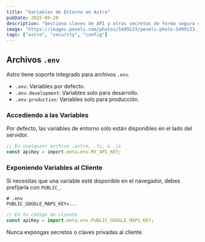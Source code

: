 ```yaml
---
title: "Variables de Entorno en Astro"
pubDate: 2025-09-20
description: "Gestiona claves de API y otros secretos de forma segura con variables de entorno."
image: "https://images.pexels.com/photos/5499133/pexels-photo-5499133.jpeg?auto=compress&cs=tinysrgb&w=1260&h=750&dpr=2"
tags: ["astro", "security", "config"]
---
```


## Archivos `.env`

Astro tiene soporte integrado para archivos `.env`.

-   `.env`: Variables por defecto.
-   `.env.development`: Variables solo para desarrollo.
-   `.env.production`: Variables solo para producción.

### Accediendo a las Variables

Por defecto, las variables de entorno solo están disponibles en el lado del servidor.

```typescript
// En cualquier archivo .astro, .ts, o .js
const apiKey = import.meta.env.MY_API_KEY;
```

### Exponiendo Variables al Cliente

Si necesitas que una variable esté disponible en el navegador, debes prefijarla con `PUBLIC_`.

```
# .env
PUBLIC_GOOGLE_MAPS_KEY=...
```

```javascript
// En tu código de cliente
const apiKey = import.meta.env.PUBLIC_GOOGLE_MAPS_KEY;
```

Nunca expongas secretos o claves privadas al cliente.